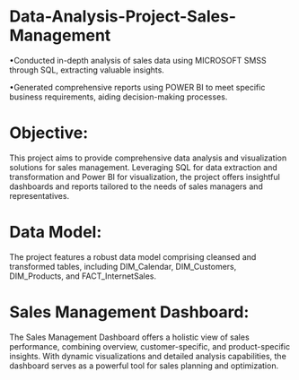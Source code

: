 # Data-Analysis-Project-Sales-Management

•Conducted in-depth analysis of sales data using MICROSOFT SMSS through SQL, extracting valuable insights.

•Generated comprehensive reports using POWER BI to meet specific business requirements, aiding decision-making processes.

# Objective:
This project aims to provide comprehensive data analysis and visualization solutions for sales management. Leveraging SQL for data extraction and transformation and Power BI for visualization, the project offers insightful dashboards and reports tailored to the needs of sales managers and representatives.

# Data Model:
The project features a robust data model comprising cleansed and transformed tables, including DIM_Calendar, DIM_Customers, DIM_Products, and FACT_InternetSales. 

# Sales Management Dashboard:
The Sales Management Dashboard offers a holistic view of sales performance, combining overview, customer-specific, and product-specific insights. With dynamic visualizations and detailed analysis capabilities, the dashboard serves as a powerful tool for sales planning and optimization.
